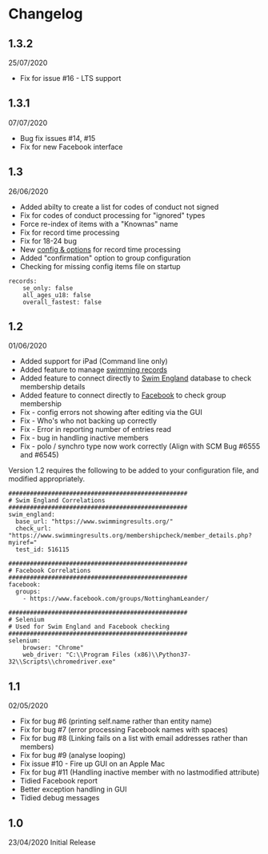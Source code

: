 # Changelog

## 1.3.2
25/07/2020

* Fix for issue #16  - LTS support

## 1.3.1
07/07/2020

* Bug fix issues #14, #15
* Fix for new Facebook interface

## 1.3
26/06/2020

* Added abilty to create a list for codes of conduct not signed
* Fix for codes of conduct processing for "ignored" types
* Force re-index of items with a "Knownas" name
* Fix for record time processing
* Fix for 18-24 bug
* New [config & options](https://github.com/ColinRobbins/scm-helper/wiki/Records) for record time processing
* Added "confirmation" option to group configuration
* Checking for missing config items file on startup

```
records:
    se_only: false
    all_ages_u18: false
    overall_fastest: false
```

## 1.2
01/06/2020

* Added support for iPad (Command line only)
* Added feature to manage [swimming records](https://github.com/ColinRobbins/scm-helper/wiki/Records)
* Added feature to connect directly to [Swim England](https://github.com/ColinRobbins/scm-helper/wiki/Swim-England) database to check membership details
* Added feature to connect directly to [Facebook](https://github.com/ColinRobbins/scm-helper/wiki/Facebook) to check group membership
* Fix - config errors not showing after editing via the GUI
* Fix - Who's who not backing up correctly
* Fix - Error in reporting number of entries read
* Fix - bug in handling inactive members
* Fix - polo / synchro type now work correctly (Align with SCM Bug #6555 and #6545)

Version 1.2 requires the following to be added to your configuration file, and modified appropriately.
```
##################################################
# Swim England Correlations
##################################################
swim_england:
  base_url: "https://www.swimmingresults.org/"
  check_url: "https://www.swimmingresults.org/membershipcheck/member_details.php?myiref="
  test_id: 516115
  
##################################################
# Facebook Correlations
##################################################
facebook:
  groups:
    - https://www.facebook.com/groups/NottinghamLeander/
    
##################################################
# Selenium
# Used for Swim England and Facebook checking
##################################################
selenium:
    browser: "Chrome"
    web_driver: "C:\\Program Files (x86)\\Python37-32\\Scripts\\chromedriver.exe"

```

## 1.1
02/05/2020
* Fix for bug #6 (printing self.name rather than entity name)
* Fix for bug #7 (error processing Facebook names with spaces)
* Fix for bug #8 (Linking fails on a list with email addresses rather than members)
* Fix for bug #9 (analyse looping)
* Fix issue #10 - Fire up GUI on an Apple Mac
* Fix for bug #11 (Handling inactive member with no lastmodified attribute)
* Tidied Facebook report
* Better exception handling in GUI
* Tidied debug messages

## 1.0
23/04/2020
Initial Release
